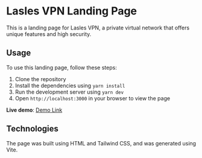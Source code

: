 # Lasles VPN Landing Page

This is a landing page for Lasles VPN, a private virtual network that offers unique features and high security. 

## Usage

To use this landing page, follow these steps:

1. Clone the repository
2. Install the dependencies using `yarn install`
3. Run the development server using `yarn dev`
4. Open `http://localhost:3000` in your browser to view the page


**Live demo**: [Demo Link](https://laslesvpnlandingpage.netlify.app/)

## Technologies
The page was built using HTML and Tailwind CSS, and was generated using Vite.
